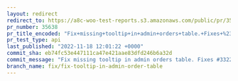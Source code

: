 ```yaml
---
layout: redirect
redirect_to: https://a8c-woo-test-reports.s3.amazonaws.com/public/pr/35638/api/index.html
pr_number: 35638
pr_title_encoded: "Fix+missing+tooltip+in+admin+orders+table.+Fixes+%2333228"
pr_test_type: api
last_published: "2022-11-18 12:01:22 +0000"
commit_sha: eb74fc53e447111ca47e421aae83dfd246b6a32d
commit_message: "Fix missing tooltip in admin orders table. Fixes #33228"
branch_name: fix/fix-tooltip-in-admin-order-table
---
```

